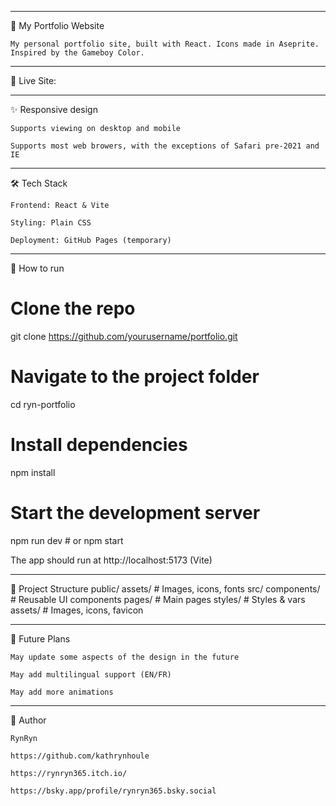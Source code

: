 ___
🌱 My Portfolio Website

    My personal portfolio site, built with React. Icons made in Aseprite. Inspired by the Gameboy Color.

___
🔗 Live Site:

___
✨ Responsive design

    Supports viewing on desktop and mobile

    Supports most web browers, with the exceptions of Safari pre-2021 and IE

___
🛠 Tech Stack

    Frontend: React & Vite

    Styling: Plain CSS

    Deployment: GitHub Pages (temporary)

___
🚀 How to run

# Clone the repo
git clone https://github.com/yourusername/portfolio.git

# Navigate to the project folder
cd ryn-portfolio

# Install dependencies
npm install

# Start the development server
npm run dev   # or npm start

The app should run at http://localhost:5173 (Vite)

___
📂 Project Structure
public/
    assets/       # Images, icons, fonts
src/
    components/   # Reusable UI components
    pages/        # Main pages
    styles/       # Styles & vars
    assets/       # Images, icons, favicon

___
📌 Future Plans

    May update some aspects of the design in the future

    May add multilingual support (EN/FR)

    May add more animations

___
💌 Author

    RynRyn

    https://github.com/kathrynhoule

    https://rynryn365.itch.io/

    https://bsky.app/profile/rynryn365.bsky.social